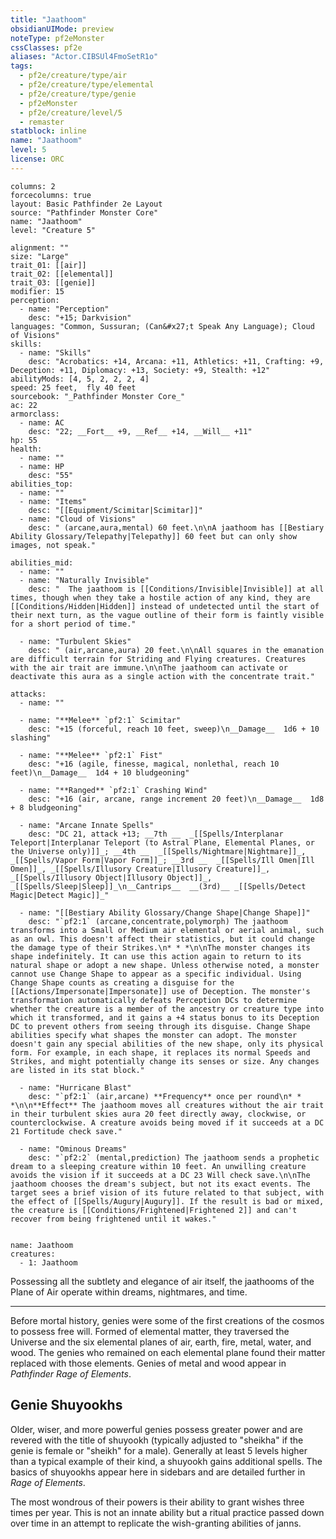 ```yaml
---
title: "Jaathoom"
obsidianUIMode: preview
noteType: pf2eMonster
cssClasses: pf2e
aliases: "Actor.CIBSUl4FmoSetR1o" 
tags:
  - pf2e/creature/type/air
  - pf2e/creature/type/elemental
  - pf2e/creature/type/genie
  - pf2eMonster
  - pf2e/creature/level/5
  - remaster
statblock: inline
name: "Jaathoom"
level: 5
license: ORC
---
```


```statblock
columns: 2
forcecolumns: true
layout: Basic Pathfinder 2e Layout
source: "Pathfinder Monster Core"
name: "Jaathoom"
level: "Creature 5"

alignment: ""
size: "Large"
trait_01: [[air]]
trait_02: [[elemental]]
trait_03: [[genie]]
modifier: 15
perception:
  - name: "Perception"
    desc: "+15; Darkvision"
languages: "Common, Sussuran; (Can&#x27;t Speak Any Language); Cloud of Visions"
skills:
  - name: "Skills"
    desc: "Acrobatics: +14, Arcana: +11, Athletics: +11, Crafting: +9, Deception: +11, Diplomacy: +13, Society: +9, Stealth: +12"
abilityMods: [4, 5, 2, 2, 2, 4]
speed: 25 feet,  fly 40 feet
sourcebook: "_Pathfinder Monster Core_"
ac: 22
armorclass:
  - name: AC
    desc: "22; __Fort__ +9, __Ref__ +14, __Will__ +11"
hp: 55
health:
  - name: ""
  - name: HP
    desc: "55"
abilities_top:
  - name: ""
  - name: "Items"
    desc: "[[Equipment/Scimitar|Scimitar]]"
  - name: "Cloud of Visions"
    desc: " (arcane,aura,mental) 60 feet.\n\nA jaathoom has [[Bestiary Ability Glossary/Telepathy|Telepathy]] 60 feet but can only show images, not speak."

abilities_mid:
  - name: ""
  - name: "Naturally Invisible"
    desc: "  The jaathoom is [[Conditions/Invisible|Invisible]] at all times, though when they take a hostile action of any kind, they are [[Conditions/Hidden|Hidden]] instead of undetected until the start of their next turn, as the vague outline of their form is faintly visible for a short period of time."

  - name: "Turbulent Skies"
    desc: " (air,arcane,aura) 20 feet.\n\nAll squares in the emanation are difficult terrain for Striding and Flying creatures. Creatures with the air trait are immune.\n\nThe jaathoom can activate or deactivate this aura as a single action with the concentrate trait."

attacks:
  - name: ""

  - name: "**Melee** `pf2:1` Scimitar"
    desc: "+15 (forceful, reach 10 feet, sweep)\n__Damage__  1d6 + 10 slashing"

  - name: "**Melee** `pf2:1` Fist"
    desc: "+16 (agile, finesse, magical, nonlethal, reach 10 feet)\n__Damage__  1d4 + 10 bludgeoning"

  - name: "**Ranged** `pf2:1` Crashing Wind"
    desc: "+16 (air, arcane, range increment 20 feet)\n__Damage__  1d8 + 8 bludgeoning"

  - name: "Arcane Innate Spells"
    desc: "DC 21, attack +13; __7th __  _[[Spells/Interplanar Teleport|Interplanar Teleport (to Astral Plane, Elemental Planes, or the Universe only)]]_; __4th __  _[[Spells/Nightmare|Nightmare]]_, _[[Spells/Vapor Form|Vapor Form]]_; __3rd __  _[[Spells/Ill Omen|Ill Omen]]_, _[[Spells/Illusory Creature|Illusory Creature]]_, _[[Spells/Illusory Object|Illusory Object]]_, _[[Spells/Sleep|Sleep]]_\n__Cantrips__  __(3rd)__ _[[Spells/Detect Magic|Detect Magic]]_"

  - name: "[[Bestiary Ability Glossary/Change Shape|Change Shape]]"
    desc: "`pf2:1` (arcane,concentrate,polymorph) The jaathoom transforms into a Small or Medium air elemental or aerial animal, such as an owl. This doesn't affect their statistics, but it could change the damage type of their Strikes.\n* * *\n\nThe monster changes its shape indefinitely. It can use this action again to return to its natural shape or adopt a new shape. Unless otherwise noted, a monster cannot use Change Shape to appear as a specific individual. Using Change Shape counts as creating a disguise for the [[Actions/Impersonate|Impersonate]] use of Deception. The monster's transformation automatically defeats Perception DCs to determine whether the creature is a member of the ancestry or creature type into which it transformed, and it gains a +4 status bonus to its Deception DC to prevent others from seeing through its disguise. Change Shape abilities specify what shapes the monster can adopt. The monster doesn't gain any special abilities of the new shape, only its physical form. For example, in each shape, it replaces its normal Speeds and Strikes, and might potentially change its senses or size. Any changes are listed in its stat block."

  - name: "Hurricane Blast"
    desc: "`pf2:1` (air,arcane) **Frequency** once per round\n* * *\n\n**Effect** The jaathoom moves all creatures without the air trait in their turbulent skies aura 20 feet directly away, clockwise, or counterclockwise. A creature avoids being moved if it succeeds at a DC 21 Fortitude check save."

  - name: "Ominous Dreams"
    desc: "`pf2:2` (mental,prediction) The jaathoom sends a prophetic dream to a sleeping creature within 10 feet. An unwilling creature avoids the vision if it succeeds at a DC 23 Will check save.\n\nThe jaathoom chooses the dream's subject, but not its exact events. The target sees a brief vision of its future related to that subject, with the effect of [[Spells/Augury|Augury]]. If the result is bad or mixed, the creature is [[Conditions/Frightened|Frightened 2]] and can't recover from being frightened until it wakes."
 
```

```encounter-table
name: Jaathoom
creatures:
  - 1: Jaathoom
```



Possessing all the subtlety and elegance of air itself, the jaathooms of the Plane of Air operate within dreams, nightmares, and time.

* * *

Before mortal history, genies were some of the first creations of the cosmos to possess free will. Formed of elemental matter, they traversed the Universe and the six elemental planes of air, earth, fire, metal, water, and wood. The genies who remained on each elemental plane found their matter replaced with those elements. Genies of metal and wood appear in _Pathfinder Rage of Elements_.

## Genie Shuyookhs

Older, wiser, and more powerful genies possess greater power and are revered with the title of shuyookh (typically adjusted to "sheikha" if the genie is female or "sheikh" for a male). Generally at least 5 levels higher than a typical example of their kind, a shuyookh gains additional spells. The basics of shuyookhs appear here in sidebars and are detailed further in _Rage of Elements_.

The most wondrous of their powers is their ability to grant wishes three times per year. This is not an innate ability but a ritual practice passed down over time in an attempt to replicate the wish-granting abilities of janns.
